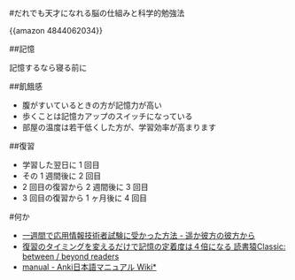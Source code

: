 #だれでも天才になれる脳の仕組みと科学的勉強法


{{amazon 4844062034}}


##記憶

記憶するなら寝る前に

##飢餓感

*  腹がすいているときの方が記憶力が高い
*  歩くことは記憶カアップのスイッチになっている
*  部屋の温度は若干低くした方が、学習効率が高まります


##復習

*  学習した翌日に 1 回目
*  その 1 週間後に 2 回目
*  2 回目の復習から 2 週間後に 3 回目
*  3 回目の復習から 1 ヶ月後に 4 回目


#何か

*  [一週間で応用情報技術者試験に受かった方法 - 遥か彼方の彼方から](http://d.hatena.ne.jp/tek_koc/20100110/1263097202)
*  [復習のタイミングを変えるだけで記憶の定着度は４倍になる 読書猿Classic: between / beyond readers](http://readingmonkey.blog45.fc2.com/blog-entry-499.html)
*  [manual - Anki日本語マニュアル Wiki*](http://wikiwiki.jp/rage2050/?manual)
